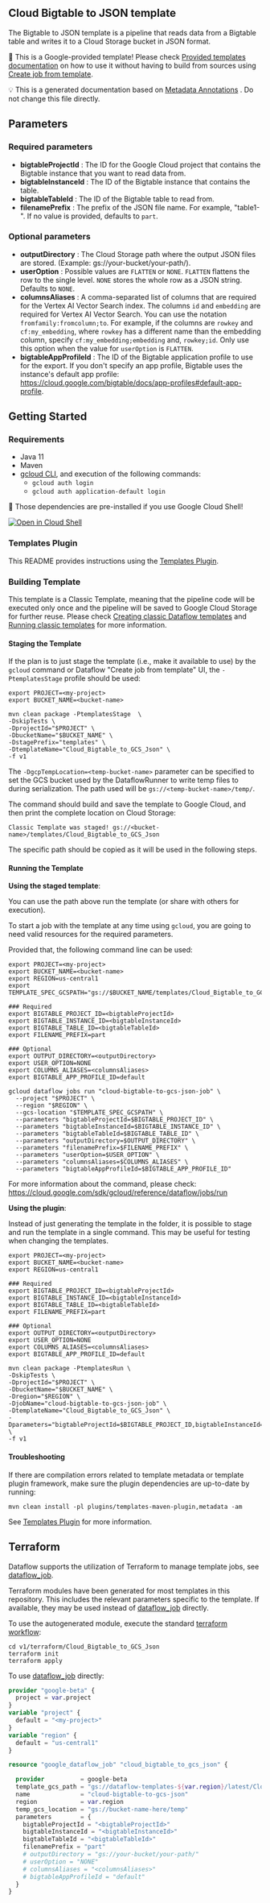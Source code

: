 
Cloud Bigtable to JSON template
---
The Bigtable to JSON template is a pipeline that reads data from a Bigtable table
and writes it to a Cloud Storage bucket in JSON format.


:memo: This is a Google-provided template! Please
check [Provided templates documentation](https://cloud.google.com/dataflow/docs/guides/templates/provided/bigtable-to-json)
on how to use it without having to build from sources using [Create job from template](https://console.cloud.google.com/dataflow/createjob?template=Cloud_Bigtable_to_GCS_Json).

:bulb: This is a generated documentation based
on [Metadata Annotations](https://github.com/GoogleCloudPlatform/DataflowTemplates#metadata-annotations)
. Do not change this file directly.

## Parameters

### Required parameters

* **bigtableProjectId** : The ID for the Google Cloud project that contains the Bigtable instance that you want to read data from.
* **bigtableInstanceId** : The ID of the Bigtable instance that contains the table.
* **bigtableTableId** : The ID of the Bigtable table to read from.
* **filenamePrefix** : The prefix of the JSON file name. For example, "table1-". If no value is provided, defaults to `part`.

### Optional parameters

* **outputDirectory** : The Cloud Storage path where the output JSON files are stored. (Example: gs://your-bucket/your-path/).
* **userOption** : Possible values are `FLATTEN` or `NONE`. `FLATTEN` flattens the row to the single level. `NONE` stores the whole row as a JSON string. Defaults to `NONE`.
* **columnsAliases** : A comma-separated list of columns that are required for the Vertex AI Vector Search index. The columns `id` and `embedding` are required for Vertex AI Vector Search. You can use the notation `fromfamily:fromcolumn;to`. For example, if the columns are `rowkey` and `cf:my_embedding`, where `rowkey` has a different name than the embedding column, specify `cf:my_embedding;embedding` and, `rowkey;id`. Only use this option when the value for `userOption` is `FLATTEN`.
* **bigtableAppProfileId** : The ID of the Bigtable application profile to use for the export. If you don't specify an app profile, Bigtable uses the instance's default app profile: https://cloud.google.com/bigtable/docs/app-profiles#default-app-profile.



## Getting Started

### Requirements

* Java 11
* Maven
* [gcloud CLI](https://cloud.google.com/sdk/gcloud), and execution of the
  following commands:
  * `gcloud auth login`
  * `gcloud auth application-default login`

:star2: Those dependencies are pre-installed if you use Google Cloud Shell!

[![Open in Cloud Shell](http://gstatic.com/cloudssh/images/open-btn.svg)](https://console.cloud.google.com/cloudshell/editor?cloudshell_git_repo=https%3A%2F%2Fgithub.com%2FGoogleCloudPlatform%2FDataflowTemplates.git&cloudshell_open_in_editor=v1/src/main/java/com/google/cloud/teleport/bigtable/BigtableToJson.java)

### Templates Plugin

This README provides instructions using
the [Templates Plugin](https://github.com/GoogleCloudPlatform/DataflowTemplates/blob/main/contributor-docs/code-contributions.md#templates-plugin).

### Building Template

This template is a Classic Template, meaning that the pipeline code will be
executed only once and the pipeline will be saved to Google Cloud Storage for
further reuse. Please check [Creating classic Dataflow templates](https://cloud.google.com/dataflow/docs/guides/templates/creating-templates)
and [Running classic templates](https://cloud.google.com/dataflow/docs/guides/templates/running-templates)
for more information.

#### Staging the Template

If the plan is to just stage the template (i.e., make it available to use) by
the `gcloud` command or Dataflow "Create job from template" UI,
the `-PtemplatesStage` profile should be used:

```shell
export PROJECT=<my-project>
export BUCKET_NAME=<bucket-name>

mvn clean package -PtemplatesStage  \
-DskipTests \
-DprojectId="$PROJECT" \
-DbucketName="$BUCKET_NAME" \
-DstagePrefix="templates" \
-DtemplateName="Cloud_Bigtable_to_GCS_Json" \
-f v1
```

The `-DgcpTempLocation=<temp-bucket-name>` parameter can be specified to set the GCS bucket used by the DataflowRunner to write
temp files to during serialization. The path used will be `gs://<temp-bucket-name>/temp/`.

The command should build and save the template to Google Cloud, and then print
the complete location on Cloud Storage:

```
Classic Template was staged! gs://<bucket-name>/templates/Cloud_Bigtable_to_GCS_Json
```

The specific path should be copied as it will be used in the following steps.

#### Running the Template

**Using the staged template**:

You can use the path above run the template (or share with others for execution).

To start a job with the template at any time using `gcloud`, you are going to
need valid resources for the required parameters.

Provided that, the following command line can be used:

```shell
export PROJECT=<my-project>
export BUCKET_NAME=<bucket-name>
export REGION=us-central1
export TEMPLATE_SPEC_GCSPATH="gs://$BUCKET_NAME/templates/Cloud_Bigtable_to_GCS_Json"

### Required
export BIGTABLE_PROJECT_ID=<bigtableProjectId>
export BIGTABLE_INSTANCE_ID=<bigtableInstanceId>
export BIGTABLE_TABLE_ID=<bigtableTableId>
export FILENAME_PREFIX=part

### Optional
export OUTPUT_DIRECTORY=<outputDirectory>
export USER_OPTION=NONE
export COLUMNS_ALIASES=<columnsAliases>
export BIGTABLE_APP_PROFILE_ID=default

gcloud dataflow jobs run "cloud-bigtable-to-gcs-json-job" \
  --project "$PROJECT" \
  --region "$REGION" \
  --gcs-location "$TEMPLATE_SPEC_GCSPATH" \
  --parameters "bigtableProjectId=$BIGTABLE_PROJECT_ID" \
  --parameters "bigtableInstanceId=$BIGTABLE_INSTANCE_ID" \
  --parameters "bigtableTableId=$BIGTABLE_TABLE_ID" \
  --parameters "outputDirectory=$OUTPUT_DIRECTORY" \
  --parameters "filenamePrefix=$FILENAME_PREFIX" \
  --parameters "userOption=$USER_OPTION" \
  --parameters "columnsAliases=$COLUMNS_ALIASES" \
  --parameters "bigtableAppProfileId=$BIGTABLE_APP_PROFILE_ID"
```

For more information about the command, please check:
https://cloud.google.com/sdk/gcloud/reference/dataflow/jobs/run


**Using the plugin**:

Instead of just generating the template in the folder, it is possible to stage
and run the template in a single command. This may be useful for testing when
changing the templates.

```shell
export PROJECT=<my-project>
export BUCKET_NAME=<bucket-name>
export REGION=us-central1

### Required
export BIGTABLE_PROJECT_ID=<bigtableProjectId>
export BIGTABLE_INSTANCE_ID=<bigtableInstanceId>
export BIGTABLE_TABLE_ID=<bigtableTableId>
export FILENAME_PREFIX=part

### Optional
export OUTPUT_DIRECTORY=<outputDirectory>
export USER_OPTION=NONE
export COLUMNS_ALIASES=<columnsAliases>
export BIGTABLE_APP_PROFILE_ID=default

mvn clean package -PtemplatesRun \
-DskipTests \
-DprojectId="$PROJECT" \
-DbucketName="$BUCKET_NAME" \
-Dregion="$REGION" \
-DjobName="cloud-bigtable-to-gcs-json-job" \
-DtemplateName="Cloud_Bigtable_to_GCS_Json" \
-Dparameters="bigtableProjectId=$BIGTABLE_PROJECT_ID,bigtableInstanceId=$BIGTABLE_INSTANCE_ID,bigtableTableId=$BIGTABLE_TABLE_ID,outputDirectory=$OUTPUT_DIRECTORY,filenamePrefix=$FILENAME_PREFIX,userOption=$USER_OPTION,columnsAliases=$COLUMNS_ALIASES,bigtableAppProfileId=$BIGTABLE_APP_PROFILE_ID" \
-f v1
```

#### Troubleshooting
If there are compilation errors related to template metadata or template plugin framework,
make sure the plugin dependencies are up-to-date by running:
```
mvn clean install -pl plugins/templates-maven-plugin,metadata -am
```
See [Templates Plugin](https://github.com/GoogleCloudPlatform/DataflowTemplates/blob/main/contributor-docs/code-contributions.md#templates-plugin)
for more information.



## Terraform

Dataflow supports the utilization of Terraform to manage template jobs,
see [dataflow_job](https://registry.terraform.io/providers/hashicorp/google/latest/docs/resources/dataflow_job).

Terraform modules have been generated for most templates in this repository. This includes the relevant parameters
specific to the template. If available, they may be used instead of
[dataflow_job](https://registry.terraform.io/providers/hashicorp/google/latest/docs/resources/dataflow_job)
directly.

To use the autogenerated module, execute the standard
[terraform workflow](https://developer.hashicorp.com/terraform/intro/core-workflow):

```shell
cd v1/terraform/Cloud_Bigtable_to_GCS_Json
terraform init
terraform apply
```

To use
[dataflow_job](https://registry.terraform.io/providers/hashicorp/google/latest/docs/resources/dataflow_job)
directly:

```terraform
provider "google-beta" {
  project = var.project
}
variable "project" {
  default = "<my-project>"
}
variable "region" {
  default = "us-central1"
}

resource "google_dataflow_job" "cloud_bigtable_to_gcs_json" {

  provider          = google-beta
  template_gcs_path = "gs://dataflow-templates-${var.region}/latest/Cloud_Bigtable_to_GCS_Json"
  name              = "cloud-bigtable-to-gcs-json"
  region            = var.region
  temp_gcs_location = "gs://bucket-name-here/temp"
  parameters        = {
    bigtableProjectId = "<bigtableProjectId>"
    bigtableInstanceId = "<bigtableInstanceId>"
    bigtableTableId = "<bigtableTableId>"
    filenamePrefix = "part"
    # outputDirectory = "gs://your-bucket/your-path/"
    # userOption = "NONE"
    # columnsAliases = "<columnsAliases>"
    # bigtableAppProfileId = "default"
  }
}
```
